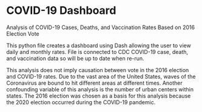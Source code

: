 # COVID-19 Dashboard
Analysis of COVID-19 Cases, Deaths, and Vaccination Rates Based on 2016 Election Vote

This python file creates a dashboard using Dash allowing the user to view daily and monthly rates. File is connected to CDC COVID-19 case, death, and vaccination data so will be up to date when re-run.

This analysis does not imply causation between vote in the 2016 election and COVID-19 rates. Due to the vast area of the United States, waves of the Coronavirus are bound to hit different areas at different times. Another confounding variable of this analysis is the number of urban centers within states. The 2016 election was chosen as a basis for this analysis because the 2020 election occurred during the COVID-19 pandemic.
